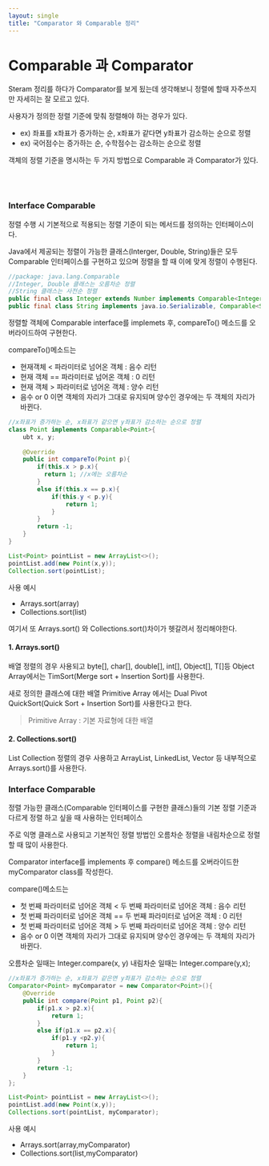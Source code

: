 ```yaml
---
layout: single
title: "Comparator 와 Comparable 정리"
---
```



# Comparable 과 Comparator

Steram 정리를 하다가 Comparator를 보게 됬는데 생각해보니 정렬에 할때 자주쓰지만 자세히는 잘 모르고 있다.

사용자가 정의한 정렬 기준에 맞춰 정렬해야 하는 경우가 있다.
- ex) 좌표를 x좌표가 증가하는 순, x좌표가 같다면 y좌표가 감소하는 순으로 정렬
- ex) 국어점수는 증가하는 순, 수학점수는 감소하는 순으로 정렬


객체의 정렬 기준을 명시하는 두 가지 방법으로 Comparable 과 Comparator가 있다.

<br/>
<br/>

### Interface Comparable

정렬 수행 시 기본적으로 적용되는 정렬 기준이 되는 메서드를 정의하는 인터페이스이다.

Java에서 제공되는 정렬이 가능한 클래스(Interger, Double, String)들은 모두 Comparable 인터페이스를 구현하고 있으며 정렬을 할 때 이에 맞게 정렬이 수행된다.

```java
//package: java.lang.Comparable
//Integer, Double 클래스는 오름차순 정렬
//String 클래스는 사전순 정렬
public final class Integer extends Number implements Comparable<Integer>{...}
public final class String implements java.io.Serializable, Comparable<String>,CharSequence{...}
```

정렬할 객체에 Comparable interface를 implemets 후, compareTo() 메소드를 오버라이드하여 구현한다.

compareTo()메소드는 
 - 현재객체 < 파라미터로 넘어온 객체 : 음수 리턴
 - 현재 객체 == 파라미터로 넘어온 객체 : 0 리턴
 - 현재 객체 > 파라미터로 넘어온 객체 : 양수 리턴
 - 음수 or 0 이면 객체의 자리가 그대로 유지되며 양수인 경우에는 두 객체의 자리가 바뀐다.

```java
//x좌표가 증가하는 순, x좌표가 같으면 y좌표가 감소하는 순으로 정렬
class Point implements Comparable<Point>{
    ubt x, y;
    
    @Override
    public int compareTo(Point p){
        if(this.x > p.x){
          return 1; //x에는 오름차순
        }
        else if(this.x == p.x){
            if(this.y < p.y){
                return 1;
            }
        }
        return -1;
    }
}

List<Point> pointList = new ArrayList<>();
pointList.add(new Point(x,y));
Collection.sort(pointList);
```


사용 예시
- Arrays.sort(array)
- Collections.sort(list)

여기서 또 Arrays.sort() 와 Collections.sort()차이가 헷갈려서 정리해야한다.
    
#### 1. Arrays.sort()
      
배열 정렬의 경우 사용되고 byte[], char[], double[], int[], Object[], T[]등 Object Array에서는 TimSort(Merge sort + Insertion Sort)를 사용한다.

새로 정의한 클래스에 대한 배열 Primitive Array 에서는 Dual Pivot QuickSort(Quick Sort + Insertion Sort)를 사용한다고 한다.
> Primitive Array : 기본 자료형에 대한 배열
    

#### 2. Collections.sort()

List Collection 정렬의 경우 사용하고 ArrayList, LinkedList, Vector 등 내부적으로 Arrays.sort()를 사용한다.



### Interface Comparable

정렬 가능한 클래스(Comparable 인터페이스를 구현한 클래스)들의 기본 정렬 기준과 다르게 정렬 하고 싶을 때 사용하는 인터페이스

주로 익명 클래스로 사용되고 기본적인 정렬 방법인 오름차순 정렬을 내림차순으로 정렬할 때 많이 사용한다.

Comparator interface를 implements 후 compare() 메소드를 오버라이드한 myComparator class를 작성한다.


compare()메소드는 
 - 첫 번째 파라미터로 넘어온 객체 < 두 번째 파라미터로 넘어온 객체 : 음수 리턴
 - 첫 번째 파라미터로 넘어온 객체 == 두 번째 파라미터로 넘어온 객체 : 0 리턴
 - 첫 번째 파라미터로 넘어온 객체 > 두 번째 파라미터로 넘어온 객체 : 양수 리턴
 - 음수 or 0 이면 객체의 자리가 그대로 유지되며 양수인 경우에는 두 객체의 자리가 바뀐다.

오름차순 일때는 Integer.compare(x, y) 내림차순 일때는 Integer.compare(y,x); 

```java
//x좌표가 증가하는 순, x좌표가 같은면 y좌표가 감소하는 순으로 정렬
Comparator<Point> myComparator = new Comparator<Point>(){
    @Override
    public int compare(Point p1, Point p2){
        if(p1.x > p2.x){
            return 1;
        }
        else if(p1.x == p2.x){
            if(p1.y <p2.y){
                return 1;
            }
        }
        return -1;
    }
};

List<Point> pointList = new ArrayList<>();
pointList.add(new Point(x,y));
Collections.sort(pointList, myComparator);
```

사용 예시
- Arrays.sort(array,myComparator)
- Collections.sort(list,myComparator)
